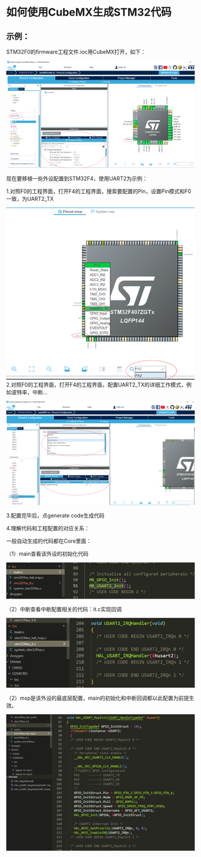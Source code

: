 # 如何使用CubeMX生成STM32代码

## 示例：

STM32F0的firmware工程文件.ioc用CubeMX打开，如下：

![image-20240529202815926](https://raw.githubusercontent.com/cursorhu/blog-images-on-picgo/master/images/202405292028057.png)

现在要移植一些外设配置到STM32F4，使用UART2为示例：

1.对照F0的工程界面，打开F4的工程界面，搜索要配置的Pin，设置Pin模式和F0一致，为UART2_TX

![image-20240529203013390](https://raw.githubusercontent.com/cursorhu/blog-images-on-picgo/master/images/202405292030441.png)2.对照F0的工程界面，打开F4的工程界面，配置UART2_TX的详细工作模式，例如波特率，中断...

![image-20240529203142664](https://raw.githubusercontent.com/cursorhu/blog-images-on-picgo/master/images/202405292031748.png)

3.配置完毕后，点generate code生成代码

4.理解代码和工程配置的对应关系：

一般自动生成的代码都在Core里面：

（1）main查看该外设的初始化代码

![image-20240529203258870](https://raw.githubusercontent.com/cursorhu/blog-images-on-picgo/master/images/202405292032897.png)

（2）中断查看中断配置相关的代码：it.c实现回调

![image-20240529203407652](https://raw.githubusercontent.com/cursorhu/blog-images-on-picgo/master/images/202405292034688.png)

（2）msp是该外设的最底层配置，main的初始化和中断回调都以此配置为前提生效。

![image-20240529203455499](https://raw.githubusercontent.com/cursorhu/blog-images-on-picgo/master/images/202405292034549.png)
